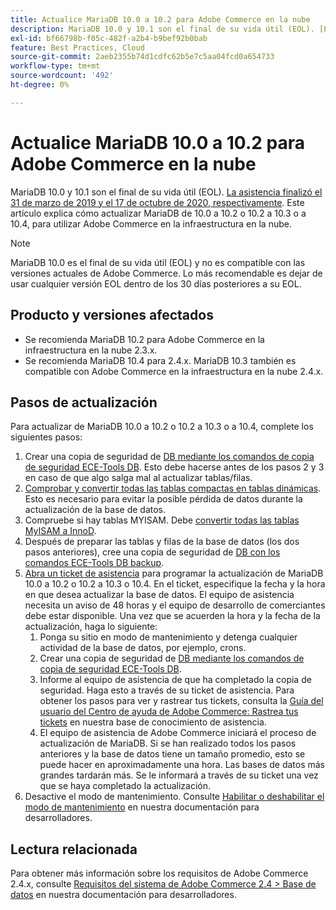 ```yaml
---
title: Actualice MariaDB 10.0 a 10.2 para Adobe Commerce en la nube
description: MariaDB 10.0 y 10.1 son el final de su vida útil (EOL). [La asistencia finalizó el 31 de marzo de 2019 y el 17 de octubre de 2020, respectivamente](https://endoflife.date/mariadb). Este artículo explica cómo actualizar MariaDB de 10.0 a 10.2 o 10.2 a 10.3 o a 10.4, para utilizar Adobe Commerce en la infraestructura en la nube.
exl-id: bf66798b-f05c-482f-a2b4-b9bef92b0bab
feature: Best Practices, Cloud
source-git-commit: 2aeb2355b74d1cdfc62b5e7c5aa04fcd0a654733
workflow-type: tm+mt
source-wordcount: '492'
ht-degree: 0%

---
```


# Actualice MariaDB 10.0 a 10.2 para Adobe Commerce en la nube

MariaDB 10.0 y 10.1 son el final de su vida útil (EOL). [La asistencia finalizó el 31 de marzo de 2019 y el 17 de octubre de 2020, respectivamente](https://endoflife.date/mariadb). Este artículo explica cómo actualizar MariaDB de 10.0 a 10.2 o 10.2 a 10.3 o a 10.4, para utilizar Adobe Commerce en la infraestructura en la nube.

>[!NOTE]
>
>MariaDB 10.0 es el final de su vida útil (EOL) y no es compatible con las versiones actuales de Adobe Commerce. Lo más recomendable es dejar de usar cualquier versión EOL dentro de los 30 días posteriores a su EOL.

## Producto y versiones afectados

* Se recomienda MariaDB 10.2 para Adobe Commerce en la infraestructura en la nube 2.3.x.
* Se recomienda MariaDB 10.4 para 2.4.x. MariaDB 10.3 también es compatible con Adobe Commerce en la infraestructura en la nube 2.4.x.

## Pasos de actualización

Para actualizar de MariaDB 10.0 a 10.2 o 10.2 a 10.3 o a 10.4, complete los siguientes pasos:

1. Crear una copia de seguridad de [DB mediante los comandos de copia de seguridad ECE-Tools DB](https://experienceleague.adobe.com/es/docs/commerce-cloud-service/user-guide/develop/storage/snapshots). Esto debe hacerse antes de los pasos 2 y 3 en caso de que algo salga mal al actualizar tablas/filas.
1. [Comprobar y convertir todas las tablas compactas en tablas dinámicas](https://experienceleague.adobe.com/docs/commerce-operations/implementation-playbook/best-practices/maintenance/commerce-235-upgrade-prerequisites-mariadb.html?lang=es). Esto es necesario para evitar la posible pérdida de datos durante la actualización de la base de datos.
1. Compruebe si hay tablas MYISAM. Debe [convertir todas las tablas MyISAM a InnoD](https://experienceleague.adobe.com/docs/commerce-operations/implementation-playbook/best-practices/planning/database-on-cloud.html?lang=es).
1. Después de preparar las tablas y filas de la base de datos (los dos pasos anteriores), cree una copia de seguridad de [DB con los comandos ECE-Tools DB backup](https://experienceleague.adobe.com/es/docs/commerce-cloud-service/user-guide/develop/storage/snapshots).
1. [Abra un ticket de asistencia](/help/help-center-guide/help-center/magento-help-center-user-guide.md#submit-ticket) para programar la actualización de MariaDB 10.0 a 10.2 o 10.2 a 10.3 o 10.4. En el ticket, especifique la fecha y la hora en que desea actualizar la base de datos. El equipo de asistencia necesita un aviso de 48 horas y el equipo de desarrollo de comerciantes debe estar disponible. Una vez que se acuerden la hora y la fecha de la actualización, haga lo siguiente:
   1. Ponga su sitio en modo de mantenimiento y detenga cualquier actividad de la base de datos, por ejemplo, crons.
   1. Crear una copia de seguridad de [DB mediante los comandos de copia de seguridad ECE-Tools DB](https://experienceleague.adobe.com/es/docs/commerce-cloud-service/user-guide/develop/storage/snapshots).
   1. Informe al equipo de asistencia de que ha completado la copia de seguridad. Haga esto a través de su ticket de asistencia. Para obtener los pasos para ver y rastrear tus tickets, consulta la [Guía del usuario del Centro de ayuda de Adobe Commerce: Rastrea tus tickets](/help/help-center-guide/help-center/magento-help-center-user-guide.md#track-tickets) en nuestra base de conocimiento de asistencia.
   1. El equipo de asistencia de Adobe Commerce iniciará el proceso de actualización de MariaDB. Si se han realizado todos los pasos anteriores y la base de datos tiene un tamaño promedio, esto se puede hacer en aproximadamente una hora. Las bases de datos más grandes tardarán más. Se le informará a través de su ticket una vez que se haya completado la actualización.
1. Desactive el modo de mantenimiento. Consulte [Habilitar o deshabilitar el modo de mantenimiento](https://experienceleague.adobe.com/es/docs/commerce-operations/installation-guide/tutorials/maintenance-mode) en nuestra documentación para desarrolladores.

## Lectura relacionada

Para obtener más información sobre los requisitos de Adobe Commerce 2.4.x, consulte [Requisitos del sistema de Adobe Commerce 2.4 > Base de datos](https://experienceleague.adobe.com/es/docs/commerce-operations/installation-guide/system-requirements#database) en nuestra documentación para desarrolladores.

